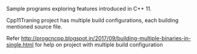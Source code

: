 Sample programs exploring features introduced in C++ 11.

Cpp11Traning project has multiple build configurations, each building mentioned source file.

Refer http://progcncpp.blogspot.in/2017/09/building-multiple-binaries-in-single.html 
for help on project with multiple build configuration  